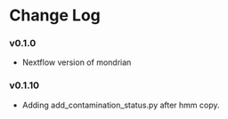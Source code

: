 # Change Log

### v0.1.0
- Nextflow version of mondrian


### v0.1.10
- Adding add_contamination_status.py after hmm copy.
